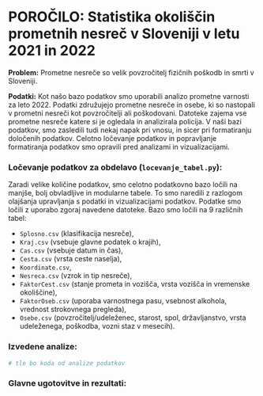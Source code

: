 # POROČILO: Statistika okoliščin prometnih nesreč v Sloveniji v letu 2021 in 2022

**Problem:** Prometne nesreče so velik povzročitelj fizičnih poškodb in smrti v Sloveniji.

**Podatki:** Kot našo bazo podatkov smo uporabili analizo prometne varnosti za leto 2022. Podatki združujejo prometne nesreče in osebe, ki so nastopali v prometni nesreči kot povzročitelji ali poškodovani. Datoteke zajema vse prometne nesreče katere si je ogledala in analizirala policija. V naši bazi podatkov, smo zasledili tudi nekaj napak pri vnosu, in sicer pri formatiranju določenih podatkov. Celotno ločevanje podatkov in popravljanje formatiranja podatkov smo opravili pred analizami in vizualizacijami.

### Ločevanje podatkov za obdelavo (`locevanje_tabel.py`):
Zaradi velike količine podatkov, smo celotno podatkovno bazo ločili na manjše, bolj obvladljive in modularne tabele. To smo naredili z razlogom olajšanja upravljanja s podatki in vizualizacijami podatkov. Podatke smo ločili z uporabo zgoraj navedene datoteke. Bazo smo ločili na 9 različnih tabel: 
- `Splosno.csv` (klasifikacija nesreče),  
- `Kraj.csv` (vsebuje glavne podatek o krajih), 
- `Cas.csv` (vsebuje datum in čas), 
- `Cesta.csv` (vrsta ceste naselja), 
- `Koordinate.csv`, 
- `Nesreca.csv` (vzrok in tip nesreče), 
- `FaktorCest.csv` (stanje prometa in vozišča, vrsta vozišča in vremenske okoliščine), 
- `FaktorOseb.csv` (uporaba varnostnega pasu, vsebnost alkohola, vrednost strokovnega pregleda),
- `Osebe.csv` (povzročitelj/udeleženec, starost, spol, državljanstvo, vrsta udeleženega, poškodba, vozni staz v mesecih). 

### Izvedene analize:
```python
# tle bo koda od analize podatkov
```

### Glavne ugotovitve in rezultati:
